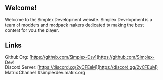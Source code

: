 ## Welcome!
Welcome to the Simplex Development website. Simplex Development is a team of modders and modpack makers dedicated to making the best content for you, the player.

## Links
Github Org: [https://github.com/Simplex-Dev](https://github.com/Simplex-Dev)  
Discord Server: [https://discord.gg/2yCFEuM](https://discord.gg/2yCFEuM)  
Matrix Channel: #simplexdev:matrix.org  
